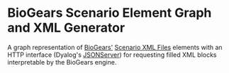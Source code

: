 # BioGears Scenario Element Graph and XML Generator

A graph representation of [BioGears'](https://biogearsengine.com/) [Scenario XML Files](https://biogearsengine.com/documentation/_scenario_x_m_l_file.html) elements with an HTTP interface (Dyalog's [JSONServer](https://github.com/Dyalog/JSONServer)) for requesting filled XML blocks interpretable by the BioGears engine.